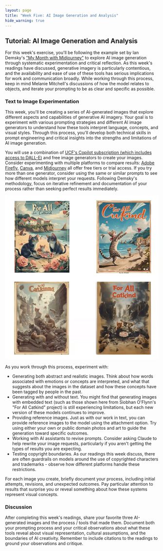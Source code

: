 ```yaml
---
layout: page
title: "Week Five: AI Image Generation and Analysis"
hide_warning: true
---
```


## Tutorial: AI Image Generation and Analysis

For this week's exercise, you'll be following the example set by Ian Demsky's ["My Month with Midjourney"](https://electronicbookreview.com/publications/my-month-with-midjourney/) to explore AI image generation through systematic experimentation and critical reflection.  As this week's readings have discussed, generative imagery is particularly contentious, and the availability and ease of use of these tools has serious implications for work and communication broadly. While working through this process, keep in mind Melanie Mitchell's discussions of how the model relates to objects, and iterate your prompting to be as clear and specific as possible.

### Text to Image Experimentation

This week, you'll be creating a series of AI-generated images that explore different aspects and capabilities of generative AI imagery. Your goal is to experiment with various prompting strategies and different AI image generators to understand how these tools interpret language, concepts, and visual styles. Through this process, you'll develop both technical skills in prompt engineering and critical insights into the strengths and limitations of AI image generation.

You will use a combination of [UCF's Copilot subscription (which includes access to DALL-E)](https://cdl.ucf.edu/faculty-multimedia-center-ai-tools/) and free image generators to create your images. Consider experimenting with multiple platforms to compare results: [Adobe Firefly](https://firefly.adobe.com/generate/image), [Canva](https://www.canva.com/), and [Midjourney](https://docs.midjourney.com/hc/en-us/articles/27870399340173-Free-Trials) all offer free tiers or trial access. If you try more than one generator, consider using the same or similar prompts to see how different models interpret your requests. Following Demsky's methodology, focus on iterative refinement and documentation of your process rather than seeking perfect results immediately.

![For All Catkind](catkind.png)

As you work through this process, experiment with:

- Generating both abstract and realistic images. Think about how words associated with emotions or concepts are interpreted, and what that suggests about the images in the dataset and how these concepts have been tagged by people in the past.
- Generating with and without text. You might find that generating images with embedded text (such as those shown here from Siobhan O'Flynn's "For All Catkind" project) is still experiencing limitations, but each new version of these models continues to improve.
- Providing reference images. Just as with our work in text, you can provide reference images to the model using the attachment option. Try using either your own or public domain photos and art to guide the generation toward specific outcomes.
- Working with AI assistants to revise prompts. Consider asking Claude to help rewrite your image requests, particularly if you aren't getting the types of results you are expecting.
- Testing copyright boundaries. As our readings this week discuss, there are often guardrails on models around the use of copyrighted characters and trademarks - observe how different platforms handle these restrictions.

For each image you create, briefly document your process, including initial attempts, revisions, and unexpected outcomes. Pay particular attention to results that surprise you or reveal something about how these systems represent visual concepts.

### Discussion

After completing this week's readings, share your favorite three AI-generated images and the process / tools that made them. Document both your prompting process and your critical observations about what these tools reveal about visual representation, cultural assumptions, and the boundaries of AI creativity. Remember to include citations to the readings to ground your observations and critique. 